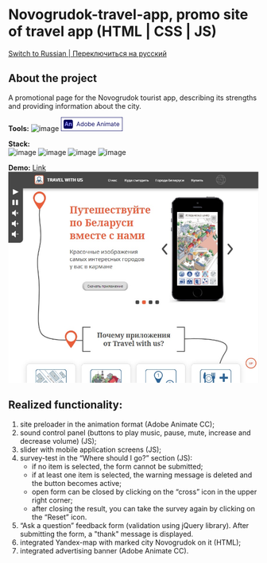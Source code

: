 # Novogrudok-travel-app, promo site of travel app (HTML | CSS | JS)

[Switch to Russian | Переключиться на русский](./README-ru.md)

## About the project
A promotional page for the Novogrudok tourist app, describing its strengths and providing information about the city.

**Tools:**
![image](https://img.shields.io/badge/VSCode-0078D4?style=for-the-badge&logo=visual%20studio%20code&logoColor=white "Visual Studio Code")
![image](./images/logo_animate.png "Adobe Animate")

**Stack:**  
![image](https://img.shields.io/badge/HTML5-E34F26?style=for-the-badge&logo=html5&logoColor=white "HTML") 
![image](https://img.shields.io/badge/CSS3-1572B6?style=for-the-badge&logo=css3&logoColor=white "CSS") 
![image](https://img.shields.io/badge/JavaScript-323330?style=for-the-badge&logo=javascript&logoColor=F7DF1E "JS") 
![image](https://img.shields.io/badge/jQuery-0769AD?style=for-the-badge&logo=jquery&logoColor=white "jQuery") 

**Demo:** [Link](https://the-all-spark.github.io/Novogrudok-travel-app/)  
![screenshot](./images/site_screenshot.jpg "Site screenshot")

## Realized functionality:
1. site preloader in the animation format (Adobe Animate CC);
2. sound control panel (buttons to play music, pause, mute, increase and decrease volume) (JS);
3. slider with mobile application screens (JS);
4. survey-test in the “Where should I go?” section (JS):
   - if no item is selected, the form cannot be submitted;
   - if at least one item is selected, the warning message is deleted and the button becomes active;
   - open form can be closed by clicking on the “cross” icon in the upper right corner; 
   - after closing the result, you can take the survey again by clicking on the “Reset” icon.
5. “Ask a question” feedback form (validation using jQuery library). After submitting the form, a "thank" message is displayed.
6. integrated Yandex-map with marked city Novogrudok on it (HTML);
7. integrated advertising banner (Adobe Animate CC). 
